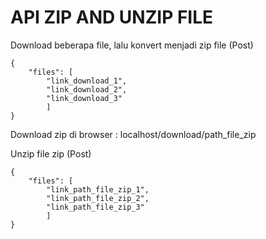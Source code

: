 # API ZIP AND UNZIP FILE

Download beberapa file, lalu konvert menjadi zip file (Post)  

```
{
    "files": [
        "link_download_1",
        "link_download_2",
        "link_download_3"
        ]
}

```
Download zip di browser : localhost/download/path_file_zip

Unzip file zip (Post) 
```
{
    "files": [
        "link_path_file_zip_1",
        "link_path_file_zip_2",
        "link_path_file_zip_3"
        ]
}
